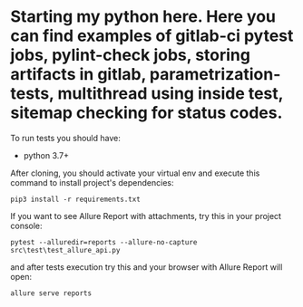 # Starting my python here. Here you can find examples of gitlab-ci pytest jobs, pylint-check jobs, storing artifacts in gitlab, parametrization-tests, multithread using inside test, sitemap checking for status codes.

To run tests you should have: 

* python 3.7+

After cloning, you should activate your virtual env and execute this command to install project's dependencies:

`pip3 install -r requirements.txt`


If you want to see Allure Report with attachments, try this in your project console:

`pytest --alluredir=reports --allure-no-capture src\test\test_allure_api.py`

and after tests execution try this and your browser with Allure Report will open:

`allure serve reports`

